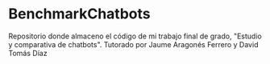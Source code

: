 # BenchmarkChatbots
Repositorio donde almaceno el código de mi trabajo final de grado, "Estudio y comparativa de chatbots". Tutorado por Jaume Aragonés Ferrero y David Tomás Díaz
